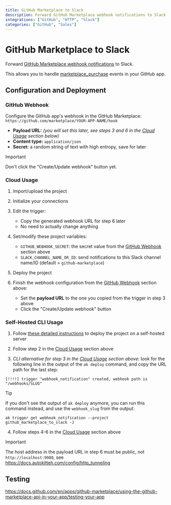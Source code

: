 ```yaml
---
title: GitHub Marketplace to Slack
description: Forward GitHub Marketplace webhook notifications to Slack
integrations: ["GitHub", "HTTP", "Slack"]
categories: ["GitHub", "Sales"]
---
```


# GitHub Marketplace to Slack

Forward [GitHub Marketplace webhook notifications](https://docs.github.com/en/apps/github-marketplace/listing-an-app-on-github-marketplace/configuring-a-webhook-to-notify-you-of-plan-changes) to Slack.

This allows you to handle [marketplace_purchase](https://docs.github.com/en/apps/github-marketplace/using-the-github-marketplace-api-in-your-app/webhook-events-for-the-github-marketplace-api) events in your GitHub app.

## Configuration and Deployment

### GitHub Webhook

Configure the GitHub app's webhook in the GitHub Marketplace:
`https://github.com/marketplace/YOUR-APP-NAME/hook`

- **Payload URL:** _(you will set this later, see steps 3 and 6 in the_
  _[Cloud Usage](#cloud-usage) section below)_
- **Content type:** `application/json`
- **Secret:** a random string of text with high entropy, save for later

> [!IMPORTANT]
> Don't click the "Create/Update webhook" button yet.

### Cloud Usage

1. Import/upload the project
2. Initialize your connections
3. Edit the trigger:

   - Copy the generated webhook URL for step 6 later
   - No need to actually change anything

4. Set/modify these project variables:

   - `GITHUB_WEBHOOK_SECRET`: the secret value from the
     [GitHub Webhook](#github-webhook) section above
   - `SLACK_CHANNEL_NAME_OR_ID`: send notifications to this Slack channel
     name/ID (default = `github-marketplace`)

5. Deploy the project
6. Finish the webhook configuration from the [GitHub Webhook](#github-webhook)
   section above:

   - Set the **payload URL** to the one you copied from the trigger in step 3
     above
   - Click the "Create/Update webhook" button

### Self-Hosted CLI Usage

1. Follow [these detailed instructions](https://docs.autokitteh.com/get_started/deployment)
   to deploy the project on a self-hosted server

2. Follow step 2 in the [Cloud Usage](#cloud-usage) section above

3. _CLI alternative for step 3 in the [Cloud Usage](#cloud-usage) section above:_
   look for the following line in the output of the `ak deploy` command, and
   copy the URL path for the last step:

```
[!!!!] trigger "webhook_notification" created, webhook path is "/webhooks/SLUG"
```

> [!TIP]
> If you don't see the output of `ak deploy` anymore, you can run this command
> instead, and use the `webhook_slug` from the output:
>
> ```shell
> ak trigger get webhook_notification --project github_marketplace_to_slack -J
> ```

4. Follow steps 4-6 in the [Cloud Usage](#cloud-usage) section above

> [!IMPORTANT]
> The host address in the payload URL in step 6 must be public, not
> `http://localhost:9980`, see https://docs.autokitteh.com/config/http_tunneling

## Testing

https://docs.github.com/en/apps/github-marketplace/using-the-github-marketplace-api-in-your-app/testing-your-app

